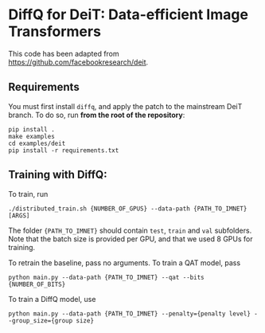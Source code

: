 # DiffQ for DeiT: Data-efficient Image Transformers

This code has been adapted from https://github.com/facebookresearch/deit.

## Requirements

You must first install `diffq`, and apply the patch to the mainstream DeiT branch. To do so, run **from the root of the repository**:
```
pip install .
make examples
cd examples/deit
pip install -r requirements.txt
```

## Training with DiffQ:

To train, run
```
./distributed_train.sh {NUMBER_OF_GPUS} --data-path {PATH_TO_IMNET} [ARGS]
```

The folder `{PATH_TO_IMNET}` should contain `test`, `train` and `val` subfolders.
Note that the batch size is provided per GPU, and that we used 8 GPUs for training.

To retrain the baseline, pass no arguments. To train a QAT model, pass

```
python main.py --data-path {PATH_TO_IMNET} --qat --bits {NUMBER_OF_BITS}
```

To train a DiffQ model, use
```
python main.py --data-path {PATH_TO_IMNET} --penalty={penalty level} --group_size={group size}
```
